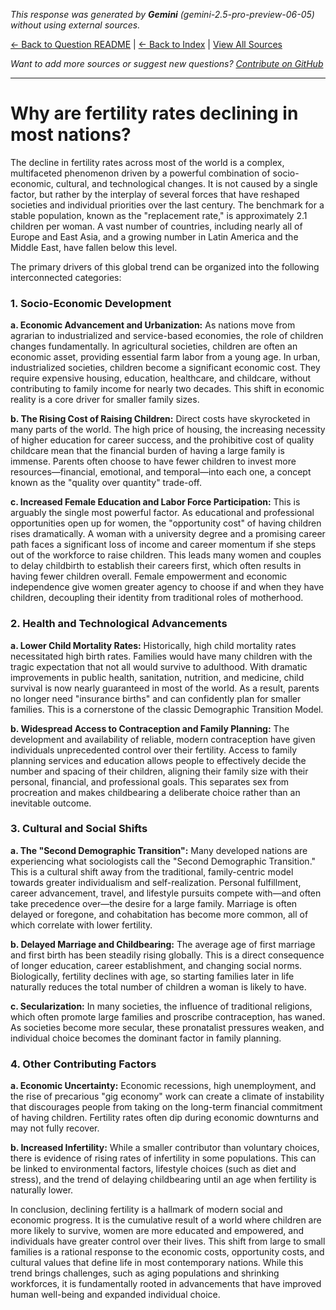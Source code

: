 <!-- 
Generated by: gemini
Model: gemini-2.5-pro-preview-06-05
Prompt type: default
Generated at: 2025-06-13T21:39:22.719581
-->

*This response was generated by **Gemini** (gemini-2.5-pro-preview-06-05) without using external sources.*

[← Back to Question README](README.md) | [← Back to Index](../README.md) | [View All Sources](../allsources.md)

*Want to add more sources or suggest new questions? [Contribute on GitHub](https://github.com/justinwest/SuggestedSources)*

---

# Why are fertility rates declining in most nations?

The decline in fertility rates across most of the world is a complex, multifaceted phenomenon driven by a powerful combination of socio-economic, cultural, and technological changes. It is not caused by a single factor, but rather by the interplay of several forces that have reshaped societies and individual priorities over the last century. The benchmark for a stable population, known as the "replacement rate," is approximately 2.1 children per woman. A vast number of countries, including nearly all of Europe and East Asia, and a growing number in Latin America and the Middle East, have fallen below this level.

The primary drivers of this global trend can be organized into the following interconnected categories:

### 1. Socio-Economic Development

**a. Economic Advancement and Urbanization:**
As nations move from agrarian to industrialized and service-based economies, the role of children changes fundamentally. In agricultural societies, children are often an economic asset, providing essential farm labor from a young age. In urban, industrialized societies, children become a significant economic cost. They require expensive housing, education, healthcare, and childcare, without contributing to family income for nearly two decades. This shift in economic reality is a core driver for smaller family sizes.

**b. The Rising Cost of Raising Children:**
Direct costs have skyrocketed in many parts of the world. The high price of housing, the increasing necessity of higher education for career success, and the prohibitive cost of quality childcare mean that the financial burden of having a large family is immense. Parents often choose to have fewer children to invest more resources—financial, emotional, and temporal—into each one, a concept known as the "quality over quantity" trade-off.

**c. Increased Female Education and Labor Force Participation:**
This is arguably the single most powerful factor. As educational and professional opportunities open up for women, the "opportunity cost" of having children rises dramatically. A woman with a university degree and a promising career path faces a significant loss of income and career momentum if she steps out of the workforce to raise children. This leads many women and couples to delay childbirth to establish their careers first, which often results in having fewer children overall. Female empowerment and economic independence give women greater agency to choose if and when they have children, decoupling their identity from traditional roles of motherhood.

### 2. Health and Technological Advancements

**a. Lower Child Mortality Rates:**
Historically, high child mortality rates necessitated high birth rates. Families would have many children with the tragic expectation that not all would survive to adulthood. With dramatic improvements in public health, sanitation, nutrition, and medicine, child survival is now nearly guaranteed in most of the world. As a result, parents no longer need "insurance births" and can confidently plan for smaller families. This is a cornerstone of the classic Demographic Transition Model.

**b. Widespread Access to Contraception and Family Planning:**
The development and availability of reliable, modern contraception have given individuals unprecedented control over their fertility. Access to family planning services and education allows people to effectively decide the number and spacing of their children, aligning their family size with their personal, financial, and professional goals. This separates sex from procreation and makes childbearing a deliberate choice rather than an inevitable outcome.

### 3. Cultural and Social Shifts

**a. The "Second Demographic Transition":**
Many developed nations are experiencing what sociologists call the "Second Demographic Transition." This is a cultural shift away from the traditional, family-centric model towards greater individualism and self-realization. Personal fulfillment, career advancement, travel, and lifestyle pursuits compete with—and often take precedence over—the desire for a large family. Marriage is often delayed or foregone, and cohabitation has become more common, all of which correlate with lower fertility.

**b. Delayed Marriage and Childbearing:**
The average age of first marriage and first birth has been steadily rising globally. This is a direct consequence of longer education, career establishment, and changing social norms. Biologically, fertility declines with age, so starting families later in life naturally reduces the total number of children a woman is likely to have.

**c. Secularization:**
In many societies, the influence of traditional religions, which often promote large families and proscribe contraception, has waned. As societies become more secular, these pronatalist pressures weaken, and individual choice becomes the dominant factor in family planning.

### 4. Other Contributing Factors

**a. Economic Uncertainty:**
Economic recessions, high unemployment, and the rise of precarious "gig economy" work can create a climate of instability that discourages people from taking on the long-term financial commitment of having children. Fertility rates often dip during economic downturns and may not fully recover.

**b. Increased Infertility:**
While a smaller contributor than voluntary choices, there is evidence of rising rates of infertility in some populations. This can be linked to environmental factors, lifestyle choices (such as diet and stress), and the trend of delaying childbearing until an age when fertility is naturally lower.

In conclusion, declining fertility is a hallmark of modern social and economic progress. It is the cumulative result of a world where children are more likely to survive, women are more educated and empowered, and individuals have greater control over their lives. This shift from large to small families is a rational response to the economic costs, opportunity costs, and cultural values that define life in most contemporary nations. While this trend brings challenges, such as aging populations and shrinking workforces, it is fundamentally rooted in advancements that have improved human well-being and expanded individual choice.